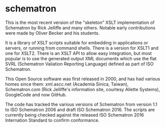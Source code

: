 # schematron
This is the most recent version of the "skeleton" XSLT implementation of Schematron by Rick Jelliffe and many others. 
Notable early contributions were made by Oliver Becker and his students. 

It is a library of XSLT scripts suitable for embedding in applications or servers, or running from command shells. 
There is a version for XSLT1 and one for XSLT2. There is an XSLT API to allow easy integration, but most popular is to use the
generated output XML documents which use the flat SVRL (Schematron Valiation Reporting Language) defined as part of ISO Schematron.

This Open Source software was first released in 2000, and has had various homes since them: xml.ascc.net (Academia Sinica, Taiwan), 
Schematron.com (Rick Jelliffe's information site, courtesy Allette Systems), GoogleCode and now GitHub. 

The code has tracked the various versions of Schematron from version 1.1 to ISO Schematron 2006 and draft ISO Schematron 2016.
The scripts are currently being checked against the released ISO Schematron 2016 Internation Standard to confirm conformance. 
